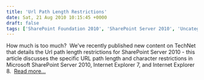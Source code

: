 ```yaml
---
title: 'Url Path Length Restrictions'
date: Sat, 21 Aug 2010 10:15:45 +0000
draft: false
tags: ['SharePoint Foundation 2010', 'SharePoint Server 2010', 'Uncategorized']
---
```


How much is too much?  We’ve recently published new content on TechNet that details the Url path length restrictions for SharePoint Server 2010 - this article discusses the specific URL path length and character restrictions in Microsoft SharePoint Server 2010, Internet Explorer 7, and Internet Explorer 8.  [Read more…](http://technet.microsoft.com/en-us/library/ff919564.aspx)
